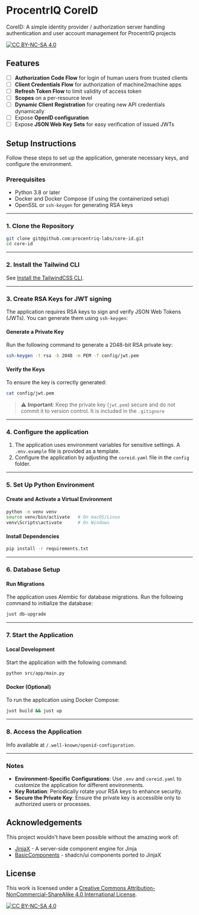 # ProcentrIQ CoreID
CoreID: A simple identity provider / authorization server handling authentication and user account management for ProcentrIQ projects

[![CC BY-NC-SA 4.0][cc-by-nc-sa-shield]][cc-by-nc-sa]

## Features

- [ ] **Authorization Code Flow** for login of human users from trusted clients
- [ ] **Client Credentials Flow** for authorization of machine2machine apps
- [ ] **Refresh Token Flow** to limit validity of access token
- [ ] **Scopes** on a per-resource level
- [ ] **Dynamic Client Registration** for creating new API credentials dynamically
- [ ] Expose **OpenID configuration**
- [ ] Expose **JSON Web Key Sets** for easy verification of issued JWTs

## Setup Instructions

Follow these steps to set up the application, generate necessary keys, and configure the environment.

### Prerequisites
- Python 3.8 or later
- Docker and Docker Compose (if using the containerized setup)
- OpenSSL or `ssh-keygen` for generating RSA keys

---

### 1. Clone the Repository
```bash
git clone git@github.com:procentriq-labs/core-id.git
cd core-id
```

---

### 2. Install the Tailwind CLI

See [Install the TailwindCSS CLI](https://tailwindcss.com/blog/standalone-cli).

---

### 3. Create RSA Keys for JWT signing
The application requires RSA keys to sign and verify JSON Web Tokens (JWTs). You can generate them using `ssh-keygen`:

#### **Generate a Private Key**
Run the following command to generate a 2048-bit RSA private key:
```bash
ssh-keygen -t rsa -b 2048 -m PEM -f config/jwt.pem
```

#### **Verify the Keys**
To ensure the key is correctly generated:
```bash
cat config/jwt.pem
```

> ⚠️ **Important**: Keep the private key (`jwt.pem`) secure and do not commit it to version control. It is included in the `.gitignore`

---

### 4. Configure the application

1. The application uses environment variables for sensitive settings. A `.env.example` file is provided as a template.
1. Configure the application by adjusting the `coreid.yaml` file in the `config` folder.

---

### 5. Set Up Python Environment
#### **Create and Activate a Virtual Environment**
```bash
python -m venv venv
source venv/bin/activate   # On macOS/Linux
venv\Scripts\activate      # On Windows
```

#### **Install Dependencies**
```bash
pip install -r requirements.txt
```

---

### 6. Database Setup
#### **Run Migrations**
The application uses Alembic for database migrations. Run the following command to initialize the database:
```bash
just db-upgrade
```

---

### 7. Start the Application
#### **Local Development**
Start the application with the following command:
```bash
python src/app/main.py
```

#### **Docker (Optional)**
To run the application using Docker Compose:
```bash
just build && just up
```

---

### 8. Access the Application

Info available at `/.well-known/openid-configuration`.

---

### Notes
- **Environment-Specific Configurations**: Use `.env` and `coreid.yaml` to customize the application for different environments.
- **Key Rotation**: Periodically rotate your RSA keys to enhance security.
- **Secure the Private Key**: Ensure the private key is accessible only to authorized users or processes.


## Acknowledgements

This project wouldn't have been possible without the amazing work of:

- [JinjaX](https://github.com/jpsca/jinjax) - A server-side component engine for Jinja
- [BasicComponents](https://github.com/basicmachines-co/basic-components) - shadcn/ui components ported to JinjaX

## License

This work is licensed under a
[Creative Commons Attribution-NonCommercial-ShareAlike 4.0 International License][cc-by-nc-sa].

[![CC BY-NC-SA 4.0][cc-by-nc-sa-image]][cc-by-nc-sa]

[cc-by-nc-sa]: http://creativecommons.org/licenses/by-nc-sa/4.0/
[cc-by-nc-sa-image]: https://licensebuttons.net/l/by-nc-sa/4.0/88x31.png
[cc-by-nc-sa-shield]: https://img.shields.io/badge/License-CC%20BY--NC--SA%204.0-lightgrey.svg